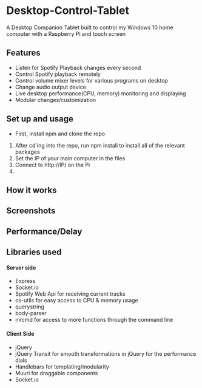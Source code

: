 # Desktop-Control-Tablet
A Desktop Companion Tablet built to control my Windows 10 home computer with a Raspberry Pi and touch screen

## Features
- Listen for Spotify Playback changes every second
- Control Spotify playback remotely
- Control volume mixer levels for various programs on desktop
- Change audio output device
- Live desktop performance(CPU, memory) monitoring and displaying
- Modular changes/customization

## Set up and usage
- First, install npm and clone the repo

1) After cd'ing into the repo, run npm install to install all of the relevant packages
2) Set the IP of your main computer in the files
3) Connect to http://IP/ on the Pi
4)

## How it works

## Screenshots

## Performance/Delay

## Libraries used
  #### Server side
  - Express
  - Socket.io
  - Spotify Web Api for receiving current tracks
  - os-utils for easy access to CPU & memory usage
  - querystring
  - body-parser
  - nircmd for access to more functions through the command line

  
  #### Client Side
  - jQuery
  - jQuery Transit for smooth transformations in jQuery for the performance dials
  - Handlebars for templating/modularity
  - Muuri for draggable components
  - Socket.io
  
  
